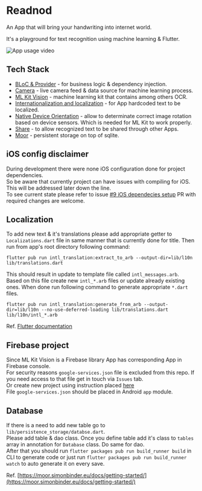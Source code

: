 # Readnod

An App that will bring your handwriting into internet world.

It's  a playground for text recognition using machine learning & Flutter.

![App usage video](https://raw.githubusercontent.com/softwarehutpl/Flutter_ML_playground/master/gifs/app_usage.gif)

## Tech Stack

* [BLoC & Provider](https://pub.dev/packages/flutter_bloc)
\- for business logic & dependency injection.
* [Camera](https://pub.dev/packages/camera)
\- live camera feed & data source for machine learning process.
* [ML Kit Vision](https://pub.dev/packages/firebase_ml_vision#-readme-tab-)
\- machine learning kit that contains among others OCR.
* [Internationalization and localization](https://pub.dev/packages/intl)
\- for App hardcoded text to be localized.
* [Native Device Orientation](https://pub.dev/packages/native_device_orientation#-readme-tab-)
\- allow to determinate correct image rotation based on device sensors.
Which is needed for ML Kit to work properly.
* [Share](https://pub.dev/packages/share#-readme-tab-)
\- to allow recognized text to be shared through other Apps.
* [Moor](https://pub.dev/packages/moor#-readme-tab-)
\- persistent storage on top of sqlite.


## iOS config disclaimer
During development there were none iOS configuration done for project dependencies.  
So be aware that currently project can have issues with compiling for iOS.  
This will be addressed later down the line.  
To see current state please refer to issue [#9 iOS dependecies setup](https://github.com/softwarehutpl/Flutter_ML_playground/issues/9)
PR with required changes are welcome.

## Localization
To add new text & it's translations please add appropriate getter to
`Localizations.dart` file in same manner that is currently done for title.
Then run from app's root directory following command:
```
flutter pub run intl_translation:extract_to_arb --output-dir=lib/l10n lib/translations.dart
```

This should result in update to template file called `intl_messages.arb`.  
Based on this file create new `intl_*.arb` files or update already existing ones.
When done run following command to generate appropriate `*.dart` files.
```
flutter pub run intl_translation:generate_from_arb --output-dir=lib/l10n --no-use-deferred-loading lib/translations.dart lib/l10n/intl_*.arb
```

Ref. [Flutter documentation](https://flutter.dev/docs/development/accessibility-and-localization/internationalization)

## Firebase project
Since ML Kit Vision is a Firebase library App has corresponding App in Firebase console.  
For security reasons `google-services.json` file is excluded from this repo.
If you need access to that file get in touch via `Issues` tab.  
Or create new project using instruction placed [here](https://codelabs.developers.google.com/codelabs/flutter-firebase/#6)  
File `google-services.json` should be placed in Android `app` module.

## Database
If there is a need to add new table go to `lib/persistence_storage/databse.dart`.  
Please add table & dao class. Once you define table add it's class to `tables`  
array in annotation for `Database` class. Do same for dao.  
After that you should run
`flutter packages pub run build_runner build` in CLI to generate code or
just run `flutter packages pub run build_runner watch` to auto generate it
on every save.

Ref. [https://moor.simonbinder.eu/docs/getting-started/](https://moor.simonbinder.eu/docs/getting-started/)